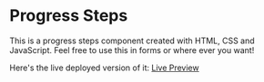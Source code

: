 # Progress Steps

This is a progress steps component created with HTML, CSS and JavaScript.
Feel free to use this in forms or where ever you want!

Here's the live deployed version of it: [Live Preview](https://adityaverm-a.github.io/progress-steps/)
